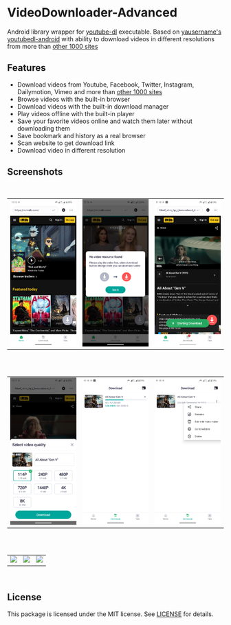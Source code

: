 # VideoDownloader-Advanced

Android library wrapper for [youtube-dl](https://github.com/rg3/youtube-dl) executable.
Based on [yausername's youtubedl-android](https://github.com/yausername/youtubedl-android) with ability to download videos in different resolutions from more than
[other 1000 sites](http://rg3.github.io/youtube-dl/supportedsites.html)

## Features

- Download videos from Youtube, Facebook, Twitter, Instagram, Dailymotion, Vimeo and more than [other 1000 sites](http://rg3.github.io/youtube-dl/supportedsites.html)
- Browse videos with the built-in browser
- Download videos with the built-in download manager
- Play videos offline with the built-in player
- Save your favorite videos online and watch them later without downloading them
- Save bookmark and history as a real browser
- Scan website to get download link 
- Download video in different resolution


## Screenshots
</br>
<div align="center">
   <table align="center" border="0" >
  <tr>
    <td>
<img width="360"
src="screenshots/Screenshot1.png"/>
       <td><img width="360"
src="screenshots/Screenshot11.png"/>
    </td>
     <td> <img width="360"
src="screenshots/Screenshot2.png"/></td>
  </table>
  </div>
</br>
<div align="center">
  <table align="center" border="0" >
  <tr>
    <td> <img width="360"
src="screenshots/Screenshot4.png"/></td>
     <td> <img width="360"
src="screenshots/Screenshot5.png"/></td>
     <td> <img width="360"
src="screenshots/Screenshot6.png"/></td>
  </tr>
</table>
  </div>
</br>
<div align="center">
  <table align="center" border="0" >
  <tr>
    <td> <img width="360"
src="https://user-images.githubusercontent.com/33343210/61610594-c3f7c900-ac83-11e9-8ccf-1a6d989631d2.png"/></td>
    <td> <img width="360"
src="https://user-images.githubusercontent.com/33343210/61611516-2d78d700-ac86-11e9-9187-c53e91a2b891.png"/></td>
     <td> <img width="360"
src="https://user-images.githubusercontent.com/33343210/61764970-4eb40180-ae05-11e9-9903-241fa144582b.png"/></td>
  </tr>
</table>
  </div>
</br>

## License

This package is licensed under the MIT license. See [LICENSE](./LICENSE) for details.